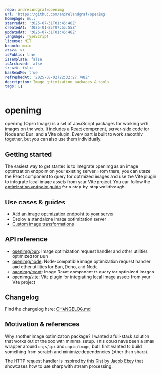 ```yaml
---
repo: andrelandgraf/openimg
url: 'https://github.com/andrelandgraf/openimg'
homepage: null
starredAt: '2025-07-31T01:46:48Z'
createdAt: '2025-01-25T07:56:55Z'
updatedAt: '2025-07-31T01:46:48Z'
language: TypeScript
license: MIT
branch: main
stars: 81
isPublic: true
isTemplate: false
isArchived: false
isFork: false
hasReadMe: true
refreshedAt: '2025-08-02T22:32:27.748Z'
description: Image optimization packages & tools
tags: []
---
```


# openimg

openimg (Open Image) is a set of JavaScript packages for working with images on the web. It includes a React component, server-side code for Node and Bun, and a Vite plugin. Every part is built to work smoothly together, but you can also use them individually.

## Getting started

The easiest way to get started is to integrate openimg as an image optimization endpoint on your existing server. From there, you can utilize the React component to query for optimized images and use the Vite plugin to integrate local image assets from your Vite project. You can follow the [optimization endpoint guide](./docs/guides/optimizer-endpoint.md) for a step-by-step walkthrough.

## Use cases & guides

- [Add an image optimization endpoint to your server](./docs/guides/optimizer-endpoint.md)
- [Deploy a standalone image optimization server](./docs/guides/optimizer-server.md)
- [Custom image transformations](./docs/guides/custom-image-processing.md)

## API reference

- [openimg/bun](./docs/api/bun.md): Image optimization request handler and other utilities optimized for Bun
- [openimg/node](./docs/api/node.md): Node-compatible image optimization request handler and other utilities for Bun, Deno, and Node
- [openimg/react](./docs/api/react.md): Image React component to query for optimized images
- [openimg/vite](./docs/api/vite.md): Vite plugin for integrating local image assets from your Vite project

## Changelog

Find the changelog here: [CHANGELOG.md](./packages/core/CHANGELOG.md)

## Motivation & references

Why another image optimization package? I wanted a full-stack solution that works out of the box with minimal setup. This could have been a small wrapper around `unjs/ipx` and `unpic/image`, but I first wanted to build something from scratch and minimize dependencies (other than sharp).

The HTTP request handler is inspired by [this Gist by Jacob Ebey](https://gist.github.com/jacob-ebey/3a37a86307de9ef22f47aae2e593b56f) that showcases how to use sharp with stream processing.
